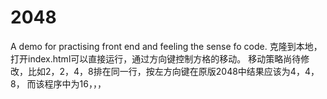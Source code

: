 # 2048
A demo for practising front end and feeling the sense fo code.
克隆到本地，打开index.html可以直接运行，通过方向键控制方格的移动。
移动策略尚待修改，比如2，2，4，8排在同一行，按左方向键在原版2048中结果应该为4，4，8，
而该程序中为16，，，
